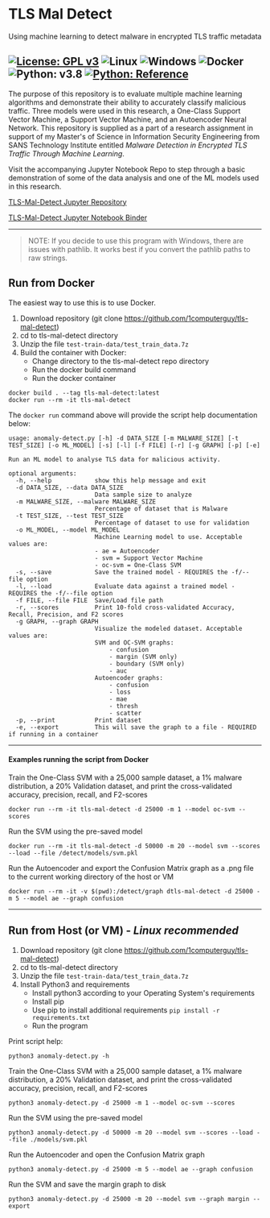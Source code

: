# TLS Mal Detect
Using machine learning to detect malware in encrypted TLS traffic metadata

[![License: GPL v3](https://img.shields.io/badge/License-GPLv3-blue.svg)](https://www.gnu.org/licenses/gpl-3.0)
![Linux](https://img.shields.io/badge/Supports-Linux-green.svg)
![Windows](https://img.shields.io/badge/Supports-Windows-green.svg)
![Docker](https://img.shields.io/badge/Supports-Docker-red.svg)
![Python: v3.8](https://img.shields.io/badge/Python-3.8-blue.svg)
[![Python: Reference](https://img.shields.io/badge/Python-Reference-blue.svg)](https://docs.python.org/3.8/)
---

The purpose of this repository is to evaluate multiple machine learning algorithms and demonstrate their ability to accurately classify malicious traffic. Three models were used in this research, a One-Class Support Vector Machine, a Support Vector Machine, and an Autoencoder Neural Network. This repository is supplied as a part of a research assignment in support of my Master's of Science in Information Security Engineering from SANS Technology Institute entitled *Malware Detection in Encrypted TLS Traffic Through Machine Learning*.

Visit the accompanying Jupyter Notebook Repo to step through a basic demonstration of some of the data analysis and one of the ML models used in this research.

[TLS-Mal-Detect Jupyter Repository](https://github.com/1computerguy/tls-mal-detect-jupyter)

[TLS-Mal-Detect Jupyter Notebook Binder](https://notebooks.gesis.org/binder/v2/gh/1computerguy/tls-mal-detect-jupyter/HEAD?filepath=anomaly-detect.ipynb)

---

> NOTE: If you decide to use this program with Windows, there are issues with pathlib. It works best if you convert the pathlib paths to raw strings.

## Run from Docker

The easiest way to use this is to use Docker.
1. Download repository (git clone https://github.com/1computerguy/tls-mal-detect)
2. cd to tls-mal-detect directory
3. Unzip the file `test-train-data/test_train_data.7z`
4. Build the container with Docker:
    - Change directory to the tls-mal-detect repo directory
    - Run the docker build command
    - Run the docker container

```
docker build . --tag tls-mal-detect:latest
docker run --rm -it tls-mal-detect
```

The `docker run` command above will provide the script help documentation below:
```
usage: anomaly-detect.py [-h] -d DATA_SIZE [-m MALWARE_SIZE] [-t TEST_SIZE] [-o ML_MODEL] [-s] [-l] [-f FILE] [-r] [-g GRAPH] [-p] [-e]

Run an ML model to analyse TLS data for malicious activity.

optional arguments:
  -h, --help            show this help message and exit
  -d DATA_SIZE, --data DATA_SIZE
                        Data sample size to analyze
  -m MALWARE_SIZE, --malware MALWARE_SIZE
                        Percentage of dataset that is Malware
  -t TEST_SIZE, --test TEST_SIZE
                        Percentage of dataset to use for validation
  -o ML_MODEL, --model ML_MODEL
                        Machine Learning model to use. Acceptable values are:
                        - ae = Autoencoder
                        - svm = Support Vector Machine
                        - oc-svm = One-Class SVM
  -s, --save            Save the trained model - REQUIRES the -f/--file option
  -l, --load            Evaluate data against a trained model - REQUIRES the -f/--file option
  -f FILE, --file FILE  Save/Load file path
  -r, --scores          Print 10-fold cross-validated Accuracy, Recall, Precision, and F2 scores
  -g GRAPH, --graph GRAPH
                        Visualize the modeled dataset. Acceptable values are:
                        SVM and OC-SVM graphs:
                            - confusion
                            - margin (SVM only)
                            - boundary (SVM only)
                            - auc
                        Autoencoder graphs:
                            - confusion
                            - loss
                            - mae
                            - thresh
                            - scatter
  -p, --print           Print dataset
  -e, --export          This will save the graph to a file - REQUIRED if running in a container
```

---

#### Examples running the script from Docker


Train the One-Class SVM with a 25,000 sample dataset, a 1% malware distribution, a 20% Validation dataset, and print the cross-validated accuracy, precision, recall, and F2-scores

```
docker run --rm -it tls-mal-detect -d 25000 -m 1 --model oc-svm --scores
```

Run the SVM using the pre-saved model

```
docker run --rm -it tls-mal-detect -d 50000 -m 20 --model svm --scores --load --file /detect/models/svm.pkl
```

Run the Autoencoder and export the Confusion Matrix graph as a .png file to the current working directory of the host or VM

```
docker run --rm -it -v $(pwd):/detect/graph dtls-mal-detect -d 25000 -m 5 --model ae --graph confusion
```

---

## Run from Host (or VM) - *Linux recommended*
1. Download repository (git clone https://github.com/1computerguy/tls-mal-detect)
2. cd to tls-mal-detect directory
3. Unzip the file `test-train-data/test_train_data.7z`
4. Install Python3 and requirements
    - Install python3 according to your Operating System's requirements
    - Install pip
    - Use pip to install additional requirements `pip install -r requirements.txt`
    - Run the program

Print script help:

```
python3 anomaly-detect.py -h
```

Train the One-Class SVM with a 25,000 sample dataset, a 1% malware distribution, a 20% Validation dataset, and print the cross-validated accuracy, precision, recall, and F2-scores

```
python3 anomaly-detect.py -d 25000 -m 1 --model oc-svm --scores
```

Run the SVM using the pre-saved model

```
python3 anomaly-detect.py -d 50000 -m 20 --model svm --scores --load --file ./models/svm.pkl
```

Run the Autoencoder and open the Confusion Matrix graph

```
python3 anomaly-detect.py -d 25000 -m 5 --model ae --graph confusion
```

Run the SVM and save the margin graph to disk

```
python3 anomaly-detect.py -d 25000 -m 20 --model svm --graph margin --export
```
